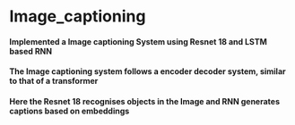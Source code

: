 # Image_captioning
#### Implemented a Image captioning System using Resnet 18 and LSTM based RNN
#### The Image captioning system follows a encoder decoder system, similar to that of a transformer
#### Here the Resnet 18 recognises objects in the Image and RNN generates captions based on embeddings 

